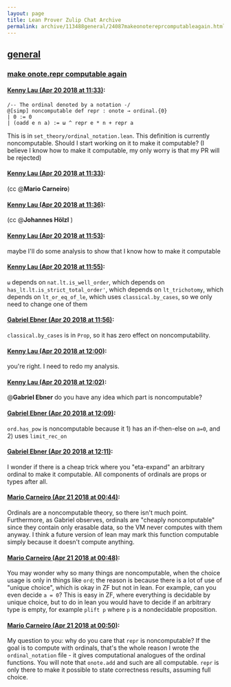 ```yaml
---
layout: page
title: Lean Prover Zulip Chat Archive 
permalink: archive/113488general/24087makeonotereprcomputableagain.html
---
```


## [general](index.html)
### [make onote.repr computable again](24087makeonotereprcomputableagain.html)

#### [Kenny Lau (Apr 20 2018 at 11:33)](https://leanprover.zulipchat.com/#narrow/stream/113488-general/topic/make%20onote.repr%20computable%20again/near/125412217):
```lean
/-- The ordinal denoted by a notation -/
@[simp] noncomputable def repr : onote → ordinal.{0}
| 0 := 0
| (oadd e n a) := ω ^ repr e * n + repr a
```
This is in `set_theory/ordinal_notation.lean`. This definition is currently noncomputable. Should I start working on it to make it computable? (I believe I know how to make it computable, my only worry is that my PR will be rejected)

#### [Kenny Lau (Apr 20 2018 at 11:33)](https://leanprover.zulipchat.com/#narrow/stream/113488-general/topic/make%20onote.repr%20computable%20again/near/125412264):
(cc @**Mario Carneiro**)

#### [Kenny Lau (Apr 20 2018 at 11:36)](https://leanprover.zulipchat.com/#narrow/stream/113488-general/topic/make%20onote.repr%20computable%20again/near/125413219):
(cc @**Johannes Hölzl** )

#### [Kenny Lau (Apr 20 2018 at 11:53)](https://leanprover.zulipchat.com/#narrow/stream/113488-general/topic/make%20onote.repr%20computable%20again/near/125419192):
maybe I'll do some analysis to show that I know how to make it computable

#### [Kenny Lau (Apr 20 2018 at 11:55)](https://leanprover.zulipchat.com/#narrow/stream/113488-general/topic/make%20onote.repr%20computable%20again/near/125419783):
`ω` depends on `nat.lt.is_well_order`, which depends on `has_lt.lt.is_strict_total_order'`, which depends on `lt_trichotomy`, which depends on `lt_or_eq_of_le`, which uses `classical.by_cases`, so we only need to change one of them

#### [Gabriel Ebner (Apr 20 2018 at 11:56)](https://leanprover.zulipchat.com/#narrow/stream/113488-general/topic/make%20onote.repr%20computable%20again/near/125420264):
`classical.by_cases` is in `Prop`, so it has zero effect on noncomputability.

#### [Kenny Lau (Apr 20 2018 at 12:00)](https://leanprover.zulipchat.com/#narrow/stream/113488-general/topic/make%20onote.repr%20computable%20again/near/125421754):
you're right. I need to redo my analysis.

#### [Kenny Lau (Apr 20 2018 at 12:02)](https://leanprover.zulipchat.com/#narrow/stream/113488-general/topic/make%20onote.repr%20computable%20again/near/125422169):
@**Gabriel Ebner** do you have any idea which part is noncomputable?

#### [Gabriel Ebner (Apr 20 2018 at 12:09)](https://leanprover.zulipchat.com/#narrow/stream/113488-general/topic/make%20onote.repr%20computable%20again/near/125424751):
`ord.has_pow` is noncomputable because it 1) has an if-then-else on `a=0`, and 2) uses `limit_rec_on`

#### [Gabriel Ebner (Apr 20 2018 at 12:11)](https://leanprover.zulipchat.com/#narrow/stream/113488-general/topic/make%20onote.repr%20computable%20again/near/125425296):
I wonder if there is a cheap trick where you "eta-expand" an arbitrary ordinal to make it computable.  All components of ordinals are props or types after all.

#### [Mario Carneiro (Apr 21 2018 at 00:44)](https://leanprover.zulipchat.com/#narrow/stream/113488-general/topic/make%20onote.repr%20computable%20again/near/125471318):
Ordinals are a noncomputable theory, so there isn't much point. Furthermore, as Gabriel observes, ordinals are "cheaply noncomputable" since they contain only erasable data, so the VM never computes with them anyway. I think a future version of lean may mark this function computable simply because it doesn't compute anything.

#### [Mario Carneiro (Apr 21 2018 at 00:48)](https://leanprover.zulipchat.com/#narrow/stream/113488-general/topic/make%20onote.repr%20computable%20again/near/125471438):
You may wonder why so many things are noncomputable, when the choice usage is only in things like `ord`; the reason is because there is a lot of use of "unique choice", which is okay in ZF but not in lean. For example, can you even decide `a = 0`? This is easy in ZF, where everything is decidable by unique choice, but to do in lean you would have to decide if an arbitrary type is empty, for example `plift p` where `p` is a nondecidable proposition.

#### [Mario Carneiro (Apr 21 2018 at 00:50)](https://leanprover.zulipchat.com/#narrow/stream/113488-general/topic/make%20onote.repr%20computable%20again/near/125471516):
My question to you: why do you care that `repr` is noncomputable? If the goal is to compute with ordinals, that's the whole reason I wrote the `ordinal_notation` file - it gives computational analogues of the ordinal functions. You will note that `onote.add` and such are all computable. `repr` is only there to make it possible to state correctness results, assuming full choice.

